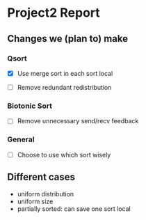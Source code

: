 # Project2 Report

## Changes we (plan to) make

### Qsort

- [x] Use merge sort in each sort local

- [ ] Remove redundant redistribution

### Biotonic Sort

- [ ] Remove unnecessary send/recv feedback

### General

- [ ] Choose to use which sort wisely

## Different cases

- uniform distribution
- uniform size
- partially sorted: can save one sort local
